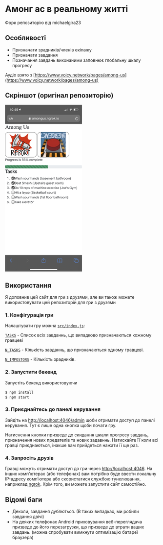 # Амонг ас в реальному житті

Форк репозиторію від michaelgira23

## Особливості

-   Призначати зрадників/членів екіпажу
-   Призначати завдання
-   Позначання завдань виконаними заповнює глобальну шкалу прогресу

Аудіо взято з [https://www.voicy.network/pages/among-us](https://www.voicy.network/pages/among-us)

## Скріншот (оригінал репозиторію)

<img src="media/IMG_0976.PNG" width="50%" />

## Використання

Я доповнив цей сайт для гри з друзями, але ви також можете використовувати цей репозиторій для гри з друзями

### 1. Конфігурація гри

Налаштувати гру можна [`src/index.js`](https://github.com/michaelgira23/among-us-real-life/blob/master/src/index.js):

[`TASKS`](https://github.com/michaelgira23/among-us-real-life/blob/master/src/index.js#L14) - Список всіх завданнь, що випадково призначаються кожному гравцеві

[`N_TASKS`](https://github.com/michaelgira23/among-us-real-life/blob/master/src/index.js#L31) - Кількість завданнь, що призначаються одному гравцеві.

[`N_IMPOSTORS`](https://github.com/michaelgira23/among-us-real-life/blob/master/src/index.js#L32) - Кількість зрадників.

### 2. Запустити бекенд

Запустіть бекенд використовуючи

```
$ npm install
$ npm start
```


### 3. Приєднайтесь до панелі керування

Зайдіть на [http://localhost:4046/admin](http://localhost:4046/admin) щоби отримати доступ до панелі керування. Тут є лише одна кнопка щоби почати гру.

Натиснення кнопки призведе до скидання шкали прогресу завдань, призначення нових предателів та нових задавннь. Натискайте її коли всі гравці приєднаються, інакше вам прийдеться нажати її ще раз.

### 4. Запросіть друзів

Гравці можуть отримати доступ до гри через [http://localhost:4046](http://localhost:4046). На інших комп’ютерах (або телефонах) вам потрібно буде ввести локальну IP-адресу комп’ютера або скористатися службою тунелювання, наприклад [ngrok](https://ngrok.com). Крім того, ви можете запустити сайт самостійно.

## Відомі баги

-   Деколи, завдання дублються. (В таких випадках, ми робили завдання двічі)
-   На деяких телефонах Android приховування веб-переглядача призведе до його перезагрузки, що призведе до втрати ваших завдань. (можна спробувати вимкнути оптимізацію батареї браузера)

